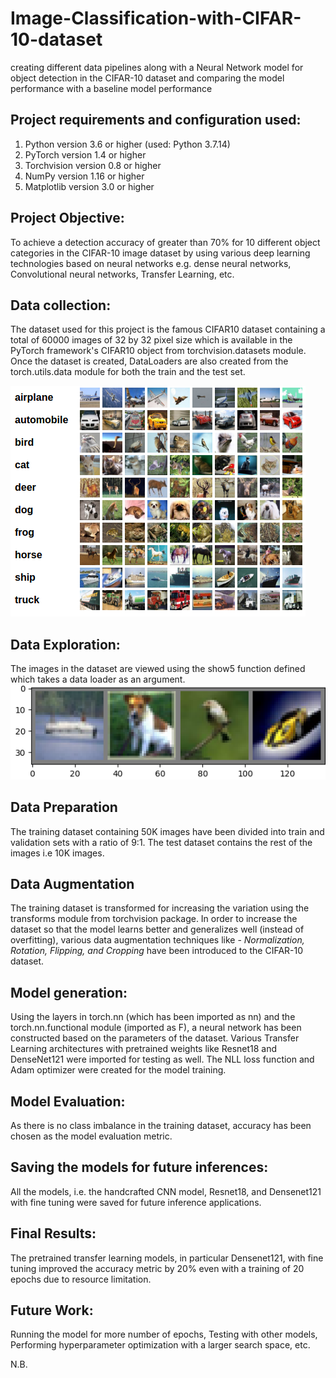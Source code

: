 # Image-Classification-with-CIFAR-10-dataset
creating different data pipelines along with a Neural Network model for object detection in the CIFAR-10 dataset and comparing the model performance with a baseline model performance 

## Project requirements and configuration used:
1) Python version 3.6 or higher (used: Python 3.7.14)
2) PyTorch version 1.4 or higher 
3) Torchvision version 0.8 or higher 
4) NumPy version 1.16 or higher 
5) Matplotlib version 3.0 or higher 

## Project Objective: 
To achieve a detection accuracy of greater than 70% for 10 different object categories in the CIFAR-10 image dataset by using various deep learning technologies based on neural networks e.g. dense neural networks, Convolutional neural networks, Transfer Learning, etc.

## Data collection:
The dataset used for this project is the famous CIFAR10 dataset containing a total of 60000 images of 32 by 32 pixel size which is available in the PyTorch framework's CIFAR10 object from torchvision.datasets module.
Once the dataset is created, DataLoaders are also created from the torch.utils.data module for both the train and the test set.

![CIFAR data](https://github.com/SohamBera16/Image-Classification-with-CIFAR-10-dataset/blob/main/cifar10.png)

## Data Exploration: 
The images in the dataset are viewed using the show5 function defined which takes a data loader as an argument. ![cifar sample](https://github.com/SohamBera16/Image-Classification-with-CIFAR-10-dataset/blob/main/cifar10%20data.png)

## Data Preparation
The training dataset containing 50K images have been divided into train and validation sets with a ratio of 9:1. The test dataset contains the rest of the images i.e 10K images.

## Data Augmentation
The training dataset is transformed for increasing the variation using the transforms module from torchvision package. In order to increase the dataset so that the model learns better and generalizes well (instead of overfitting),  various data augmentation techniques like - _Normalization, Rotation, Flipping, and Cropping_ have been introduced to the CIFAR-10 dataset. 

## Model generation:
Using the layers in torch.nn (which has been imported as nn) and the torch.nn.functional module (imported as F), a neural network has been constructed based on the parameters of the dataset.  Various Transfer Learning architectures with pretrained weights like Resnet18 and DenseNet121 were imported for testing as well. The NLL loss function and Adam optimizer were created for the model training. 

## Model Evaluation:
As there is no class imbalance in the training dataset, accuracy has been chosen as the model evaluation metric. 

## Saving the models for future inferences:
All the models, i.e. the handcrafted CNN model, Resnet18, and Densenet121 with fine tuning were saved for future inference applications.

## Final Results:
The pretrained transfer learning models, in particular Densenet121, with fine tuning improved the accuracy metric by 20% even with a training of 20 epochs due to resource limitation. 

## Future Work:
Running the model for more number of epochs, Testing with other models, Performing hyperparameter optimization with a larger search space, etc.

N.B. 

